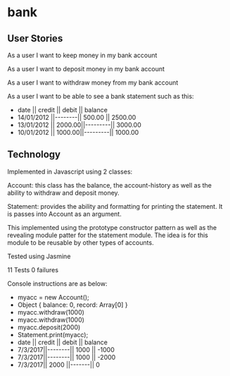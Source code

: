 # bank

## User Stories ##

As a user I want to keep money in my bank account

As a user I want to deposit money in my bank account

As a user I want to withdraw money from  my bank account

As a user I want to be able to see a bank statement such as this:

- date       || credit || debit   || balance
- 14/01/2012 ||--------|| 500.00  || 2500.00
- 13/01/2012 || 2000.00||---------|| 3000.00
- 10/01/2012 || 1000.00||---------|| 1000.00

## Technology ##

Implemented in Javascript using 2 classes:

Account: this class has the balance, the account-history as well as the ability to
withdraw and deposit money.

Statement: provides the ability and formatting for printing the statement.
It is passes into Account as an argument.

This implemented using the prototype constructor pattern as well as the revealing
module patter for the statement module. The idea is for this module to be reusable
by other types of accounts.

Tested using Jasmine 

11 Tests 0 failures

Console instructions are as below:

- myacc = new Account();
- Object { balance: 0, record: Array[0] }
- myacc.withdraw(1000)
- myacc.withdraw(1000)
- myacc.deposit(2000)
- Statement.print(myacc);
- date    || credit || debit || balance  
- 7/3/2017||--------|| 1000  || -1000  
- 7/3/2017||--------|| 1000  || -2000  
- 7/3/2017||  2000  ||-------|| 0
